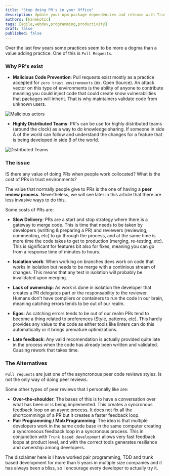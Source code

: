 ```yaml
---
title: "Stop doing PR's in your Office"
description: Update your npm package dependencies and release with Travis
authors: [kanekotic]
tags: [agile,webdev,programming,productivity]
draft: false
published: false
---
```


Over the last few years some practices seem to be more a dogma than a value adding practice. One of this is `Pull Requests`. 

### Why PR's exist

-  **Malicious Code Prevention**: Pull requests exist mostly as a practice accepted for `zero trust environments` (ex. Open Source). An attack vector on this type of environments is the ability of anyone to contribute meaning you could inject code that could create know vulnerabilities that packages will inherit. That is why maintainers validate code from unknown users.

![Malicious actors](https://github.com/kanekotic/diagrams/blob/main/Stop%20doing%20PR.drawio.png?raw=true)

- **Highly Distributed Teams**: PR's can be use for highly distributed teams (around the clock) as a way to do knowledge sharing. If someone in side A of the world can follow and understand the changes for a feature that is being developed in side B of the world.

![Distributed Teams](https://github.com/kanekotic/diagrams/blob/main/Stop%20doing%20PR-Around%20The%20Clock.drawio.png?raw=true)

### The issue

IS there any value of doing PRs when people work collocated? What is the cost of PRs in trust environments?

The value that normally people give to PRs is the one of having a **peer review process**. Nevertheless, we will see later in this article that there are less invasive ways to do this.

Some costs of PRs are: 

- **Slow Delivery**: PRs are a start and stop strategy where there is a gateway to merge code. This is time that needs to be taken by developers (writting & preparing a PR) and reviewers (reviewing, commenting, etc) to go through the process, and at the same time is more time the code takes to get to production (merging, re-testing, etc). This is significant for features bit also for fixes, meaning you can go from a response time of minutes to hours.

- **Isolation work**: When working on branches devs work on code that works in isolation but needs to be merge with a continious stream of changes. This means that any test in isolation will probably be invalidated upon merging.

- **Lack of ownership**: As work is done in isolation the developer that creates a PR delegates part or the responsability to the reviewer. Humans don't have compilers or containers to run the code in our brain, meaning catching errors tends to be out of our realm.

- **Egos**: As catching errors tends to be out of our realm PRs tend to become a thing related to preferences (Style, patterns, etc). This hardly provides any value to the code as either tools like linters can do this automatically or it brings premature optimizations. 

- **Late feedback**: Any valid recomendation is actually provided quite late in the process when the code has already been written and validated. Causing rework that takes time.

### The Alternatives

`Pull requests` are just one of the asyncronous peer code reviews styles. Is not the only way of doing peer reviews. 

Some other types of peer reviews that I personally like are:

- **Over-the-shoulder**: The bases of this is to have a conversation over what has been or is being implemented. This creates a syncronous feedback loop on an async process. It does not fix all the shortcommings of a PR but it creates a faster feedback loop. 
- **Pair Programming / Mob Programming**: The idea is that multiple developers work in the same code base in the same computer creating a syncronoous feedback loop in a syncronous process. This in conjunction with `Trunk based development` allows very fast feedback loops at product level, and with the correct tools generates resiliance and ownership among developers.

The disclaimer here is I have worked pair programming, TDD and trunk based development for more than 5 years in multiple size companies and it has always been a bliss, so I encourage every developer to actually try it.
